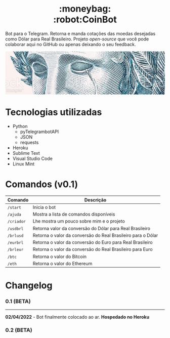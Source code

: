 <h1 align="center">
    :moneybag:<br>:robot:CoinBot
</h1>

Bot para o Telegram. Retorna e manda cotações das moedas desejadas como Dólar para Real Brasileiro.
Projeto _open-source_ que você pode colaborar aqui no GitHub ou apenas deixando o seu feedback.

<img align="center" src="imgs-readme/effigy_crying-3.jpg"/>

# Tecnologias utilizadas #
- Python
    - pyTelegrambotAPI
    - JSON
    - requests
- Heroku
- Sublime Text
- Visual Studio Code
- Linux Mint

# Comandos (v0.1) #

| Comando | Descrição |
| ------- | --------- |
| `/start` | Inicia o bot |
| `/ajuda` | Mostra a lista de comandos disponíveis |
| `/criador` | Lhe mostra um pouco sobre mim e o projeto |
| `/usdbrl` | Retorna valor da conversão do Dólar para Real Brasileiro |
| `/brlusd` | Retorna o valor da conversão do Real Brasileiro para o Dólar |
| `/eurbrl` | Retorna o valor da conversão do Euro para Real Brasileiro |
| `/brleur` | Retorna o valor da conversão do Real Brasileiro para Euro |
| `/btc` | Retorna o valor do Bitcoin |
| `/eth` | Retorna o valor do Ethereum |

# Changelog #
### 0.1 (BETA) ###
- - -
**02/04/2022** - Bot finalmente colocado ao ar.
**Hospedado no Heroku**

### 0.2 (BETA) ###